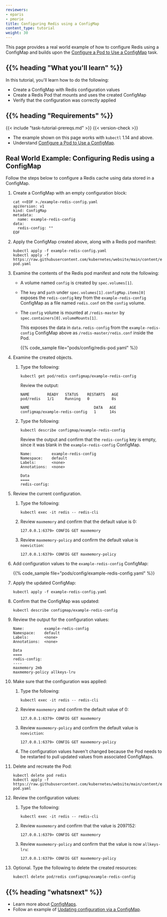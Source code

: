 ```yaml
---
reviewers:
- eparis
- pmorie
title: Configuring Redis using a ConfigMap
content_type: tutorial
weight: 30
---
```


<!-- overview -->

This page provides a real world example of how to configure Redis using a ConfigMap and builds upon the [Configure a Pod to Use a ConfigMap](/docs/tasks/configure-pod-container/configure-pod-configmap/) task. 



## {{% heading "What you'll learn" %}}

In this tutorial, you'll learn how to do the following:
* Create a ConfigMap with Redis configuration values
* Create a Redis Pod that mounts and uses the created ConfigMap
* Verify that the configuration was correctly applied



## {{% heading "Requirements" %}}


{{< include "task-tutorial-prereqs.md" >}} {{< version-check >}}

* The example shown on this page works with `kubectl` 1.14 and above.
* Understand [Configure a Pod to Use a ConfigMap](/docs/tasks/configure-pod-container/configure-pod-configmap/).



<!-- lessoncontent -->


## Real World Example: Configuring Redis using a ConfigMap

Follow the steps below to configure a Redis cache using data stored in a ConfigMap.

1. Create a ConfigMap with an empty configuration block:

    ```shell
    cat <<EOF >./example-redis-config.yaml
    apiVersion: v1
    kind: ConfigMap
    metadata:
      name: example-redis-config
    data:
      redis-config: ""
    EOF
    ```

2. Apply the ConfigMap created above, along with a Redis pod manifest:

    ```shell
    kubectl apply -f example-redis-config.yaml
    kubectl apply -f https://raw.githubusercontent.com/kubernetes/website/main/content/en/examples/pods/config/redis-pod.yaml
    ```

3. Examine the contents of the Redis pod manifest and note the following:

    * A volume named `config` is created by `spec.volumes[1]`.
    * The `key` and `path` under `spec.volumes[1].configMap.items[0]` exposes the `redis-config` key from the 
  `example-redis-config` ConfigMap as a file named `redis.conf` on the `config` volume.
    * The `config` volume is mounted at `/redis-master` by `spec.containers[0].volumeMounts[1]`.

      This exposes the data in `data.redis-config` from the `example-redis-config`
  ConfigMap above as `/redis-master/redis.conf` inside the Pod.

        {{% code_sample file="pods/config/redis-pod.yaml" %}}

4. Examine the created objects.
    1. Type the following:
        ```shell
        kubectl get pod/redis configmap/example-redis-config 
        ```

       Review the output:

        ```
        NAME        READY   STATUS    RESTARTS   AGE
        pod/redis   1/1     Running   0          8s

        NAME                             DATA   AGE
        configmap/example-redis-config   1      14s
        ```

    2. Type the following:

        ```shell
        kubectl describe configmap/example-redis-config
        ```

        Review the output and confirm that the `redis-config` key is empty, since it was blank in the `example-redis-config` ConfigMap.

        ```shell
        Name:         example-redis-config
        Namespace:    default
        Labels:       <none>
        Annotations:  <none>

        Data
        ====
        redis-config:
        ```

5. Review the current configuration.
    1. Type the following:
        ```shell
        kubectl exec -it redis -- redis-cli
        ```
    
    2. Review `maxmemory` and confirm that the default value is 0:

        ```shell
        127.0.0.1:6379> CONFIG GET maxmemory
        ```

    3. Review `maxmemory-policy` and confirm the default value is `noeviction`:

        ```shell
        127.0.0.1:6379> CONFIG GET maxmemory-policy
        ```

6. Add configuration values to the `example-redis-config` ConfigMap:

    {{% code_sample file="pods/config/example-redis-config.yaml" %}}

7. Apply the updated ConfigMap:

    ```shell
    kubectl apply -f example-redis-config.yaml
    ```

8. Confirm that the ConfigMap was updated:

    ```shell
    kubectl describe configmap/example-redis-config
    ```

9. Review the output for the configuration values:

    ```shell
    Name:         example-redis-config
    Namespace:    default
    Labels:       <none>
    Annotations:  <none>

    Data
    ====
    redis-config:
    ----
    maxmemory 2mb
    maxmemory-policy allkeys-lru
    ```

10. Make sure that the configuration was applied:
    1. Type the following:
        ```shell
        kubectl exec -it redis -- redis-cli
        ```

    2. Review `maxmemory` and confirm the default value of 0:

        ```shell
        127.0.0.1:6379> CONFIG GET maxmemory
        ```

    3. Review `maxmemory-policy` and confirm the default value is `noeviction`:

        ```shell
        127.0.0.1:6379> CONFIG GET maxmemory-policy
        ```
    4. The configuration values haven't changed because the Pod needs to be restarted to pull updated
values from associated ConfigMaps. 

11. Delete and recreate the Pod:

    ```shell
    kubectl delete pod redis
    kubectl apply -f https://raw.githubusercontent.com/kubernetes/website/main/content/en/examples/pods/config/redis-pod.yaml
    ```

12. Review the configuration values:
    1. Type the following: 
        ```shell
        kubectl exec -it redis -- redis-cli
        ```

    2. Review `maxmemory` and confirm that the value is 2097152: 

        ```shell
        127.0.0.1:6379> CONFIG GET maxmemory
        ```

    3. Review `maxmemory-policy` and confirm that the value is now `allkeys-lru`:

        ```shell
        127.0.0.1:6379> CONFIG GET maxmemory-policy
        ```

13. Optional. Type the following to delete the created resources:

    ```shell
    kubectl delete pod/redis configmap/example-redis-config
    ```

## {{% heading "whatsnext" %}}


* Learn more about [ConfigMaps](/docs/tasks/configure-pod-container/configure-pod-configmap/).
* Follow an example of [Updating configuration via a ConfigMap](/docs/tutorials/configuration/updating-configuration-via-a-configmap/).
